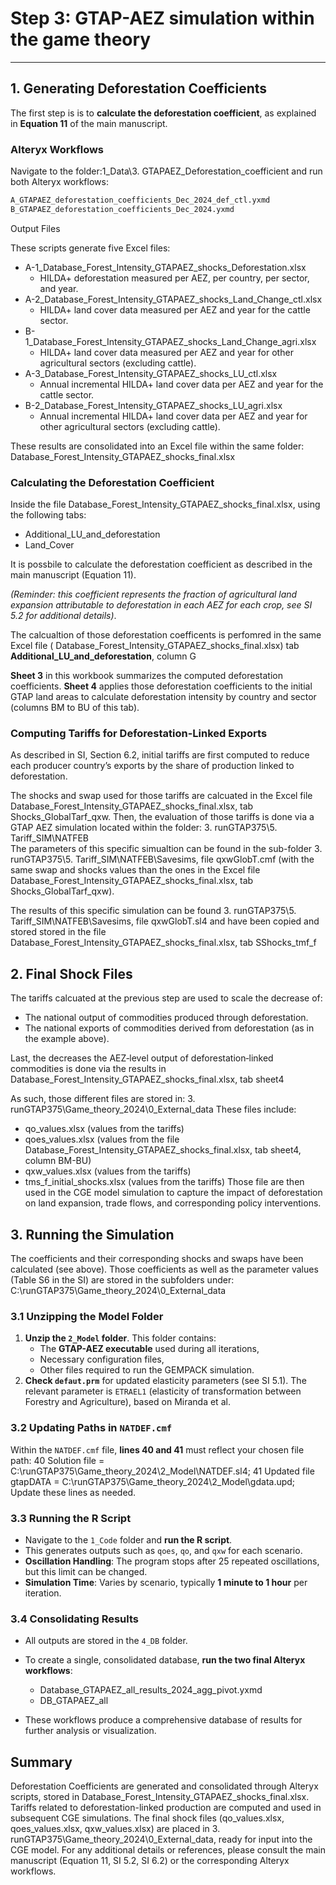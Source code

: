 # Step 3: GTAP-AEZ simulation within the game theory

---

## 1. Generating Deforestation Coefficients
The first step is is to **calculate the deforestation coefficient**, as explained in **Equation 11** of the main manuscript.

### Alteryx Workflows
Navigate to the folder:1_Data\3. GTAPAEZ_Deforestation_coefficient
and run both Alteryx workflows:
```bash
A_GTAPAEZ_deforestation_coefficients_Dec_2024_def_ctl.yxmd
B_GTAPAEZ_deforestation_coefficients_Dec_2024.yxmd
```

Output Files

These scripts generate five Excel files:

- A-1_Database_Forest_Intensity_GTAPAEZ_shocks_Deforestation.xlsx
  - HILDA+ deforestation measured per AEZ, per country, per sector, and year.
- A-2_Database_Forest_Intensity_GTAPAEZ_shocks_Land_Change_ctl.xlsx
  - HILDA+ land cover data measured per AEZ and year for the cattle sector.
- B-1_Database_Forest_Intensity_GTAPAEZ_shocks_Land_Change_agri.xlsx
  - HILDA+ land cover data measured per AEZ and year for other agricultural sectors (excluding cattle).
- A-3_Database_Forest_Intensity_GTAPAEZ_shocks_LU_ctl.xlsx
  - Annual incremental HILDA+ land cover data per AEZ and year for the cattle sector.
- B-2_Database_Forest_Intensity_GTAPAEZ_shocks_LU_agri.xlsx
  - Annual incremental HILDA+ land cover data per AEZ and year for other agricultural sectors (excluding cattle).

These results are consolidated into an Excel file within the same folder: Database_Forest_Intensity_GTAPAEZ_shocks_final.xlsx

### Calculating the Deforestation Coefficient
Inside the file Database_Forest_Intensity_GTAPAEZ_shocks_final.xlsx, using the following tabs:

- Additional_LU_and_deforestation
- Land_Cover

It is possbile to calculate the deforestation coefficient as described in the main manuscript (Equation 11).

*(Reminder: this coefficient represents the fraction of agricultural land expansion attributable to deforestation in each AEZ for each crop, see SI 5.2 for additional details)*.

The calcualtion of those deforestation coefficents is perfomred in the same Excel file ( Database_Forest_Intensity_GTAPAEZ_shocks_final.xlsx) tab **Additional_LU_and_deforestation**, column G

**Sheet 3** in this workbook summarizes the computed deforestation coefficients.
**Sheet 4** applies those deforestation coefficients to the initial GTAP land areas to calculate deforestation intensity by country and sector (columns BM to BU of this tab).

### Computing Tariffs for Deforestation-Linked Exports
As described in SI, Section 6.2, initial tariffs are first computed to reduce each producer country’s exports by the share of production linked to deforestation.

The shocks and swap used for those tariffs are calcuated in the Excel file Database_Forest_Intensity_GTAPAEZ_shocks_final.xlsx, tab Shocks_GlobalTarf_qxw. 
Then, the evaluation of those tariffs is done via a GTAP AEZ simulation located within the folder: 3. runGTAP375\5. Tariff_SIM\NATFEB\
The parameters of this specific simualtion can be found in the sub-folder 3. runGTAP375\5. Tariff_SIM\NATFEB\Savesims, file qxwGlobT.cmf (with the same swap and shocks values than the ones in the Excel file Database_Forest_Intensity_GTAPAEZ_shocks_final.xlsx, tab Shocks_GlobalTarf_qxw).

The results of this specific simulation can be found 3. runGTAP375\5. Tariff_SIM\NATFEB\Savesims, file qxwGlobT.sl4 and have been copied and stored stored in the file Database_Forest_Intensity_GTAPAEZ_shocks_final.xlsx, tab SShocks_tmf_f

## 2. Final Shock Files
The tariffs calcuated at the previous step are used to scale the decrease of:
- The national output of commodities produced through deforestation.
- The national exports of commodities derived from deforestation (as in the example above).

Last, the decreases the AEZ‐level output of deforestation‐linked commodities is done via the results in Database_Forest_Intensity_GTAPAEZ_shocks_final.xlsx, tab sheet4 

As such, those different files are stored in: 3. runGTAP375\Game_theory_2024\0_External_data
These files include:
- qo_values.xlsx (values from the tariffs) 
- qoes_values.xlsx (values from the file Database_Forest_Intensity_GTAPAEZ_shocks_final.xlsx, tab sheet4, column BM-BU) 
- qxw_values.xlsx (values from the tariffs)
- tms_f_initial_shocks.xlsx (values from the tariffs) 
Those file are then used in the CGE model simulation to capture the impact of deforestation on land expansion, trade flows, and corresponding policy interventions.

## 3. Running the Simulation

The coefficients and their corresponding shocks and swaps have been calculated (see above). 
Those coefficients as well as the parameter values (Table S6 in the SI) are stored in the subfolders under: C:\runGTAP375\Game_theory_2024\0_External_data

### 3.1 Unzipping the Model Folder
1. **Unzip the `2_Model` folder**. This folder contains:
   - The **GTAP-AEZ executable** used during all iterations,
   - Necessary configuration files,
   - Other files required to run the GEMPACK simulation.
2. **Check `defaut.prm`** for updated elasticity parameters (see SI 5.1). The relevant parameter is `ETRAEL1` (elasticity of transformation between Forestry and Agriculture), based on Miranda et al.

### 3.2 Updating Paths in `NATDEF.cmf`
Within the `NATDEF.cmf` file, **lines 40 and 41** must reflect your chosen file path:
40 Solution file = C:\runGTAP375\Game_theory_2024\2_Model\NATDEF.sl4;
41 Updated file gtapDATA = C:\runGTAP375\Game_theory_2024\2_Model\gdata.upd;
Update these lines as needed.

### 3.3 Running the R Script
- Navigate to the `1_Code` folder and **run the R script**.
- This generates outputs such as `qoes`, `qo`, and `qxw` for each scenario.
- **Oscillation Handling**: The program stops after 25 repeated oscillations, but this limit can be changed.  
- **Simulation Time**: Varies by scenario, typically **1 minute to 1 hour** per iteration.

### 3.4 Consolidating Results
- All outputs are stored in the `4_DB` folder.
- To create a single, consolidated database, **run the two final Alteryx workflows**: 
  - Database_GTAPAEZ_all_results_2024_agg_pivot.yxmd
  - DB_GTAPAEZ_all

- These workflows produce a comprehensive database of results for further analysis or visualization.

## Summary
Deforestation Coefficients are generated and consolidated through Alteryx scripts, stored in Database_Forest_Intensity_GTAPAEZ_shocks_final.xlsx.
Tariffs related to deforestation-linked production are computed and used in subsequent CGE simulations.
The final shock files (qo_values.xlsx, qoes_values.xlsx, qxw_values.xlsx) are placed in 3. runGTAP375\Game_theory_2024\0_External_data, ready for input into the CGE model.
For any additional details or references, please consult the main manuscript (Equation 11, SI 5.2, SI 6.2) or the corresponding Alteryx workflows.

